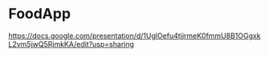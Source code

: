 # FoodApp

https://docs.google.com/presentation/d/1UglOefu4tjjrmeK0fmmU8B1OGgxkL2vm5jwQ5RjmkKA/edit?usp=sharing
